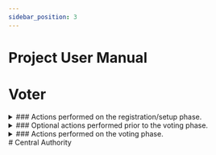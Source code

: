 ```yaml
---
sidebar_position: 3
---
```


# Project User Manual

# Voter

<details>
<summary>
### Actions performed on the registration/setup phase.
</summary>
**Index / Login Page.** The login page is the default page for all users:

-     Email/Password Login

  ![Alt text](../../static\img\user-manual\User\1_login.png)

-     SingPass Login

  ![Alt text](../../static\img\user-manual\User\2_singpass.png)

**Login.** Fill up the email address and password, and click on the “login” button:
![Alt text](../../static\img\user-manual\User\3_login_filled.png)

**Key Generation:** Generate a pair of public and private keys:
![Alt text](../../static\img\user-manual\User\4_generate_download.png)

The zip file’s contents are as follows:
![Alt text](../../static\img\user-manual\User\4_generate_shown.png)

</details>

<details>
<summary>
### Optional actions performed prior to the voting phase.
</summary>

**Login.** Fill up the email address and password, and click on the “login” button:
![Alt text](../../static\img\user-manual\User\5_login_again.png)

If the voter has their generated keys, a waiting page is displayed. Click “Exit” to log out.
![Alt text](../../static\img\user-manual\User\6_wait.png)

</details>

<details>
<summary>
###	Actions performed on the voting phase.
</summary>

**Login.** Fill up the email address and password, and click on the “login” button:
![Alt text](../../static\img\user-manual\User\5_login_again.png)

**Upload.** Upload the private key that you generated earlier:
![Alt text](../../static\img\user-manual\User\7_upload.png)

**Candidate Selection.** Select the checkbox on the candidate you are voting for:
![Alt text](../../static\img\user-manual\User\8_checkbox.png)

Click the “Submit Vote” button:
![Alt text](../../static\img\user-manual\User\9_submit.png)

Click the “Confirm” button:
![Alt text](../../static\img\user-manual\User\10_confirm.png)

The thank you page is displayed. Click “Exit” to safely log out:
![Alt text](../../static\img\user-manual\User\10_thankyou.png)

</details>
# Central Authority

